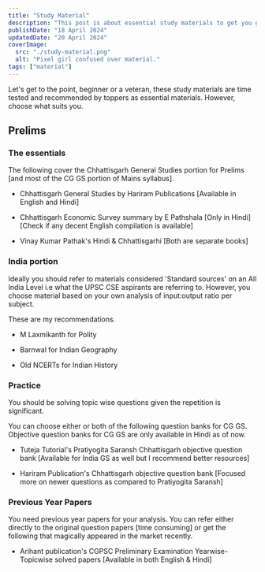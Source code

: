 ```yaml
---
title: "Study Material"
description: "This post is about essential study materials to get you going."
publishDate: "18 April 2024"
updatedDate: "20 April 2024"
coverImage:
  src: "./study-material.png"
  alt: "Pixel girl confused over material."
tags: ["material"]
---
```


Let's get to the point, beginner or a veteran, these study materials are time tested and recommended by toppers as essential materials. However, choose what suits you.

## Prelims

### The essentials

The following cover the Chhattisgarh General Studies portion for Prelims [and most of the CG GS portion of Mains syllabus].

- Chhattisgarh General Studies by Hariram Publications [Available in English and Hindi]

- Chhattisgarh Economic Survey summary by E Pathshala [Only in Hindi][Check if any decent English compilation is available]

- Vinay Kumar Pathak's Hindi & Chhattisgarhi [Both are separate books]

### India portion

Ideally you should refer to materials considered 'Standard sources' on an All India Level i.e what the UPSC CSE aspirants are referring to. However, you choose material based on your own analysis of input:output ratio per subject.

These are my recommendations.

- M Laxmikanth for Polity

- Barnwal for Indian Geography

- Old NCERTs for Indian History

### Practice

You should be solving topic wise questions given the repetition is significant.

You can choose either or both of the following question banks for CG GS. Objective question banks for CG GS are only available in Hindi as of now.

- Tuteja Tutorial's Pratiyogita Saransh Chhattisgarh objective question bank [Available for India GS as well but I recommend better resources]

- Hariram Publication's Chhattisgarh objective question bank [Focused more on newer questions as compared to Pratiyogita Saransh]

### Previous Year Papers

You need previous year papers for your analysis. You can refer either directly to the original question papers [time consuming] or get the following that magically appeared in the market recently.

- Arihant publication's CGPSC Preliminary Examination Yearwise-Topicwise solved papers [Available in both English & Hindi]